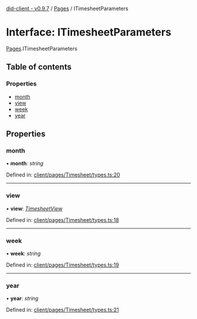[did-client - v0.9.7](../README.md) / [Pages](../modules/pages.md) / ITimesheetParameters

# Interface: ITimesheetParameters

[Pages](../modules/pages.md).ITimesheetParameters

## Table of contents

### Properties

- [month](pages.itimesheetparameters.md#month)
- [view](pages.itimesheetparameters.md#view)
- [week](pages.itimesheetparameters.md#week)
- [year](pages.itimesheetparameters.md#year)

## Properties

### month

• **month**: *string*

Defined in: [client/pages/Timesheet/types.ts:20](https://github.com/Puzzlepart/did/blob/dev/client/pages/Timesheet/types.ts#L20)

___

### view

• **view**: [*TimesheetView*](../modules/pages.md#timesheetview)

Defined in: [client/pages/Timesheet/types.ts:18](https://github.com/Puzzlepart/did/blob/dev/client/pages/Timesheet/types.ts#L18)

___

### week

• **week**: *string*

Defined in: [client/pages/Timesheet/types.ts:19](https://github.com/Puzzlepart/did/blob/dev/client/pages/Timesheet/types.ts#L19)

___

### year

• **year**: *string*

Defined in: [client/pages/Timesheet/types.ts:21](https://github.com/Puzzlepart/did/blob/dev/client/pages/Timesheet/types.ts#L21)
